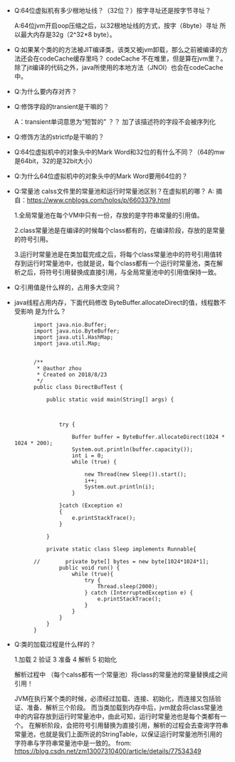
* Q:64位虚拟机有多少根地址线？（32位？）按字寻址还是按字节寻址？

   A:64位jvm开启oop压缩之后，以32根地址线的方式，按字（8byte）寻址 所以最大内存是32g（2^32*8 byte）。

* Q:如果某个类的的方法被JIT编译类，该类又被jvm卸载，那么之前被编译的方法还会在codeCache缓存里吗？
codeCache 不在堆里，但是算在jvm里？。除了jit编译的代码之外，java所使用的本地方法（JNOI）也会在codeCache中。

* Q:为什么要内存对齐？


* Q:修饰字段的transient是干嘛的？

  A：transient单词意思为“短暂的” ？？
     加了该描述符的字段不会被序列化


* Q:修饰方法的strictfp是干嘛的？

* Q:64位虚拟机中的对象头中的Mark Word和32位的有什么不同？（64的mw是64bit，32的是32bit大小） 

* Q:为什么64位虚拟机中的对象头中的Mark Word要用64位的？ 

* Q:常量池 calss文件里的常量池和运行时常量池区别？在虚拟机的哪？
  A:    摘自：https://www.cnblogs.com/holos/p/6603379.html            
  
    1.全局常量池在每个VM中只有一份，存放的是字符串常量的引用值。
    
    2.class常量池是在编译的时候每个class都有的，在编译阶段，存放的是常量的符号引用。
    
    3.运行时常量池是在类加载完成之后，将每个class常量池中的符号引用值转存到运行时常量池中，也就是说，每个class都有一个运行时常量池，类在解析之后，将符号引用替换成直接引用，与全局常量池中的引用值保持一致。
    
* Q:引用值是什么样的，占用多大空间？


* java线程占用内存，下面代码修改 ByteBuffer.allocateDirect的值，线程数不受影响 是为什么？

            import java.nio.Buffer;
            import java.nio.ByteBuffer;
            import java.util.HashMap;
            import java.util.Map;
            
            
            /**
             * @author zhou
             * Created on 2018/8/23
             */
            public class DirectBufTest {
            
                public static void main(String[] args) {
            
            
            
                    try {
            
                        Buffer buffer = ByteBuffer.allocateDirect(1024 * 1024 * 200);
                        System.out.println(buffer.capacity());
                        int i = 0;
                        while (true) {
            
                            new Thread(new Sleep()).start();
                            i++;
                            System.out.println(i);
                        }
            
                    }catch (Exception e)
                    {
                        e.printStackTrace();
                    }
            
                }
            
                private static class Sleep implements Runnable{
            
            //        private byte[] bytes = new byte[1024*1024*1];
                    public void run() {
                        while (true){
                            try {
                                Thread.sleep(2000);
                            } catch (InterruptedException e) {
                                e.printStackTrace();
                            }
                        }
                    }
                }
            }


* Q:类的加载过程是什么样的？


    1.加载 2 验证  3 准备 4 解析 5 初始化

    解析过程中 （每个calss都有一个常量池）将class的常量池的常量替换成之间引用！

    JVM在执行某个类的时候，必须经过加载、连接、初始化，而连接又包括验证、准备、解析三个阶段。
    而当类加载到内存中后，jvm就会将class常量池中的内容存放到运行时常量池中，由此可知，运行时常量池也是每个类都有一个。
    在解析阶段，会把符号引用替换为直接引用，解析的过程会去查询字符串常量池，也就是我们上面所说的StringTable，以保证运行时常量池所引用的字符串与字符串常量池中是一致的。
    from: https://blog.csdn.net/zm13007310400/article/details/77534349